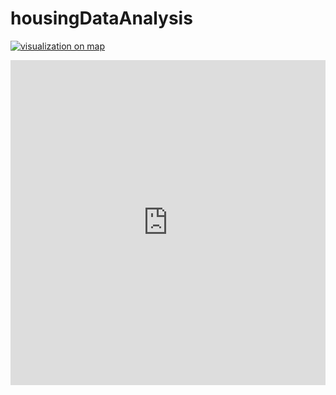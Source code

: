 # housingDataAnalysis

[![visualization on map](http://bit.ly/1J3WWWH)](http://bit.ly/1J3WWWH)

<div class="col-md-6 portfolio-item">
                <a href="#">
                    <iframe width="100%" height="520" frameborder="0" src="https://zliang.cartodb.com/viz/f0f31cf0-777d-11e5-9def-0e787de82d45/embed_map" allowfullscreen webkitallowfullscreen mozallowfullscreen oallowfullscreen msallowfullscreen></iframe>
                </a>
            </div>

